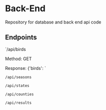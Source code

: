 # Back-End
Repository for database and back end api code

## Endpoints
`/api/birds

Method: GET

Response: {'birds': <List of birds>`


`/api/seasons`

`/api/states`

`/api/counties`

`/api/results`

